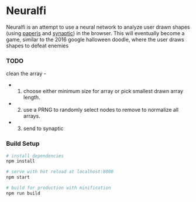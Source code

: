 # Neuralfi

Neuralfi is an attempt to use a neural network to analyze user drawn shapes (using [paperjs](http://paperjs.org/) and [synaptic](http://caza.la/synaptic/)) in the browser. This will eventually become a game, similar to the 2016 google halloween doodle, where the user draws shapes to defeat enemies

### TODO
clean the array -
* 1. choose either minimum size for array or pick smallest drawn array length.
* 2. use a PRNG to randomly select nodes to remove to normalize all arrays.
* 3. send to synaptic


### Build Setup

``` bash
# install dependencies
npm install

# serve with hot reload at localhost:8080
npm start

# build for production with minification
npm run build
```
